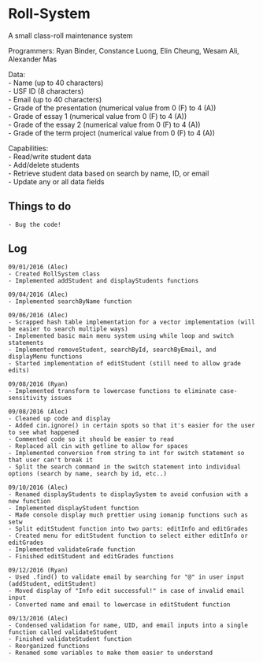 # Roll-System
A small class-roll maintenance system

Programmers: Ryan Binder, Constance Luong, Elin Cheung, Wesam Ali, Alexander Mas

Data:  
	- Name (up to 40 characters)  
	- USF ID (8 characters)  
	- Email (up to 40 characters)  
	- Grade of the presentation (numerical value from 0 (F) to 4 (A))  
	- Grade of essay 1 (numerical value from 0 (F) to 4 (A))  
	- Grade of the essay 2 (numerical value from 0 (F) to 4 (A))  
	- Grade of the term project (numerical value from 0 (F) to 4 (A))

Capabilities:  
	- Read/write student data  
	- Add/delete students  
	- Retrieve student data based on search by name, ID, or email  
	- Update any or all data fields  

## Things to do  
	- Bug the code!
## Log
	09/01/2016 (Alec)
	- Created RollSystem class  
	- Implemented addStudent and displayStudents functions  

	09/04/2016 (Alec)  
	- Implemented searchByName function  
	
	09/06/2016 (Alec)
	- Scrapped hash table implementation for a vector implementation (will be easier to search multiple ways)  
	- Implemented basic main menu system using while loop and switch statements  
	- Implemented removeStudent, searchById, searchByEmail, and displayMenu functions 
	- Started implementation of editStudent (still need to allow grade edits)  
	
	09/08/2016 (Ryan)
	- Implemented transform to lowercase functions to eliminate case-sensitivity issues  
	
	09/08/2016 (Alec)  
	- Cleaned up code and display  
	- Added cin.ignore() in certain spots so that it's easier for the user to see what happened
	- Commented code so it should be easier to read
	- Replaced all cin with getline to allow for spaces  
	- Implemented conversion from string to int for switch statement so that user can't break it  
	- Split the search command in the switch statement into individual options (search by name, search by id, etc..)  
	
	09/10/2016 (Alec)  
	- Renamed displayStudents to displaySystem to avoid confusion with a new function  
	- Implemented displayStudent function  
	- Made console display much prettier using iomanip functions such as setw  
	- Split editStudent function into two parts: editInfo and editGrades  
	- Created menu for editStudent function to select either editInfo or editGrades  
	- Implemented validateGrade function  
	- Finished editStudent and editGrades functions  
	
	09/12/2016 (Ryan)  
	- Used .find() to validate email by searching for "@" in user input (addStudent, editStudent)  
	- Moved display of "Info edit successful!" in case of invalid email input  
	- Converted name and email to lowercase in editStudent function  
	
	09/13/2016 (Alec)  
	- Condensed validation for name, UID, and email inputs into a single function called validateStudent  
	- Finished validateStudent function  
	- Reorganized functions 
	- Renamed some variables to make them easier to understand  
	
	

